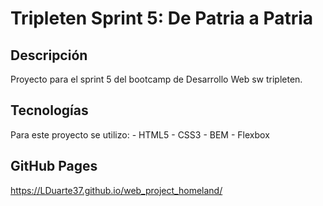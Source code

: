# Tripleten Sprint 5: De Patria a Patria
## Descripción
Proyecto para el sprint 5 del bootcamp de Desarrollo Web sw tripleten.
## Tecnologías
Para este proyecto se utilizo:
    - HTML5
    - CSS3
    - BEM
    - Flexbox
## GitHub Pages
https://LDuarte37.github.io/web_project_homeland/